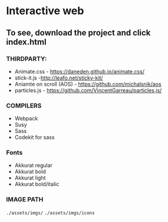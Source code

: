 # Interactive web

## To see, download the project and click index.html

### THIRDPARTY:

- Animate.css - https://daneden.github.io/animate.css/
- stick-it.js -http://leafo.net/sticky-kit/
- Aniamte on scroll (AOS) - https://github.com/michalsnik/aos
- particles.js - https://github.com/VincentGarreau/particles.js/

### COMPILERS
- Webpack
- Susy
- Sass
- Codekit for sass

### Fonts
- Akkurat regular
- Akkurat bold
- Akkurat light
- Akkurat bold/italic

### IMAGE PATH
`./assets/imgs/`
`./assets/imgs/icons`
